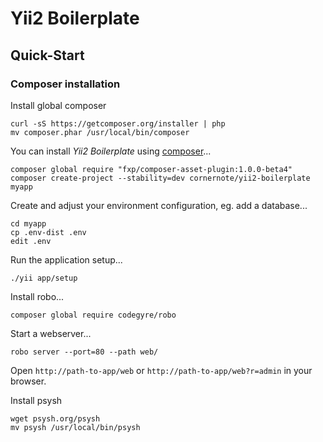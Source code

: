 # Yii2 Boilerplate

## Quick-Start

### Composer installation

Install global composer

```
curl -sS https://getcomposer.org/installer | php
mv composer.phar /usr/local/bin/composer
```


You can install _Yii2 Boilerplate_ using [composer](https://getcomposer.org/download/)...

```
composer global require "fxp/composer-asset-plugin:1.0.0-beta4"
composer create-project --stability=dev cornernote/yii2-boilerplate myapp
```

Create and adjust your environment configuration, eg. add a database...

```
cd myapp
cp .env-dist .env
edit .env
```
    
Run the application setup...
    
```
./yii app/setup
```

Install robo...

```
composer global require codegyre/robo
```

Start a webserver...

```
robo server --port=80 --path web/
```

Open `http://path-to-app/web` or `http://path-to-app/web?r=admin` in your browser.

Install psysh

```
wget psysh.org/psysh
mv psysh /usr/local/bin/psysh
```
